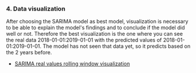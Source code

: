 ### 4. Data visualization
After choosing the SARIMA model as best model, visualization is necessary to be able to explain the model's findings and to conclude if the model did well or not.
Therefore the best visualization is the one where you can see the real data 2018-01-01:2019-01-01 with the predicted values of 2018-01-01:2019-01-01.
The model has not seen that data yet, so it predicts based on the 2 years before.

- [SARIMA real values rolling window visualization](https://github.com/georgeottens/AppliedDataScience/blob/main/Python-Graphs/SARIMA_Rolling_Window.png)
